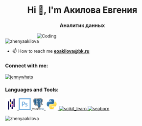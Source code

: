 <h1 align="center">Hi 👋, I'm Акилова Евгения</h1>
<h3 align="center">Аналитик данных</h3>
<img align="right" alt="Coding" width="400" src="https://img.freepik.com/premium-vector/data-analysis-dashboard-business-financial-report-market-monitoring-strategy-abstract-concept_133260-3761.jpg?size=626&ext=jpg">
<p align="left"> <img src="https://komarev.com/ghpvc/?username=zhenyaakilova&label=Profile%20views&color=0e75b6&style=flat" alt="zhenyaakilova" /> </p>

- 📫 How to reach me **eoakilova@bk.ru**

<h3 align="left">Connect with me:</h3>
<p align="left">
<a href="https://instagram.com/jennywhats" target="blank"><img align="center" src="https://raw.githubusercontent.com/rahuldkjain/github-profile-readme-generator/master/src/images/icons/Social/instagram.svg" alt="jennywhats" height="30" width="40" /></a>
</p>

<h3 align="left">Languages and Tools:</h3>
<p align="left"> <a href="https://pandas.pydata.org/" target="_blank" rel="noreferrer"> <img src="https://raw.githubusercontent.com/devicons/devicon/2ae2a900d2f041da66e950e4d48052658d850630/icons/pandas/pandas-original.svg" alt="pandas" width="40" height="40"/> </a> <a href="https://www.photoshop.com/en" target="_blank" rel="noreferrer"> <img src="https://raw.githubusercontent.com/devicons/devicon/master/icons/photoshop/photoshop-line.svg" alt="photoshop" width="40" height="40"/> </a> <a href="https://www.postgresql.org" target="_blank" rel="noreferrer"> <img src="https://raw.githubusercontent.com/devicons/devicon/master/icons/postgresql/postgresql-original-wordmark.svg" alt="postgresql" width="40" height="40"/> </a> <a href="https://www.python.org" target="_blank" rel="noreferrer"> <img src="https://raw.githubusercontent.com/devicons/devicon/master/icons/python/python-original.svg" alt="python" width="40" height="40"/> </a> <a href="https://scikit-learn.org/" target="_blank" rel="noreferrer"> <img src="https://upload.wikimedia.org/wikipedia/commons/0/05/Scikit_learn_logo_small.svg" alt="scikit_learn" width="40" height="40"/> </a> <a href="https://seaborn.pydata.org/" target="_blank" rel="noreferrer"> <img src="https://seaborn.pydata.org/_images/logo-mark-lightbg.svg" alt="seaborn" width="40" height="40"/> </a> </p>

<p><img align="center" src="https://github-readme-stats.vercel.app/api/top-langs?username=zhenyaakilova&show_icons=true&locale=en&layout=compact" alt="zhenyaakilova" /></p>
